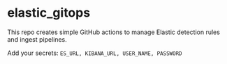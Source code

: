 # elastic_gitops

This repo creates simple GitHub actions to manage Elastic detection rules and ingest pipelines.

Add your secrets: `ES_URL, KIBANA_URL, USER_NAME, PASSWORD`
